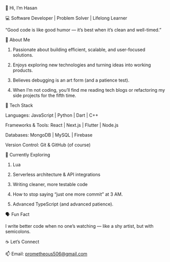👋 Hi, I’m Hasan

💻 Software Developer | Problem Solver | Lifelong Learner

“Good code is like good humor — it’s best when it’s clean and well-timed.”

🧭 About Me

1. Passionate about building efficient, scalable, and user-focused solutions.

2. Enjoys exploring new technologies and turning ideas into working products.

3. Believes debugging is an art form (and a patience test).

4. When I’m not coding, you’ll find me reading tech blogs or refactoring my side projects for the fifth time.

🧠 Tech Stack

Languages: JavaScript | Python | Dart | C++

Frameworks & Tools: React | Next.js | Flutter | Node.js

Databases: MongoDB | MySQL | Firebase

Version Control: Git & GitHub (of course)

🌱 Currently Exploring

1. Lua

2. Serverless architecture & API integrations

3. Writing cleaner, more testable code

4. How to stop saying “just one more commit” at 3 AM.

5. Advanced TypeScript (and advanced patience).

🗣️ Fun Fact

I write better code when no one’s watching — like a shy artist, but with semicolons.

☕ Let’s Connect

📫 Email: prometheous506@gmail.com
